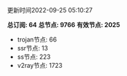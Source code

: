 更新时间2022-09-25 05:10:27

**总订阅: 64**
**总节点: 9766**
**有效节点: 2025**
- trojan节点: 66
- ssr节点: 13
- ss节点: 223
- v2ray节点: 1723
